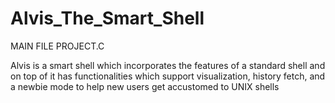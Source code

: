 # Alvis_The_Smart_Shell


MAIN FILE PROJECT.C



Alvis is a smart shell which incorporates the features of a standard shell and on top of it has functionalities which support visualization, history fetch, and a newbie mode to help new users get accustomed to UNIX shells
